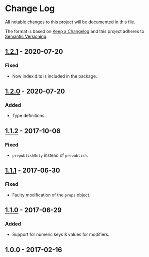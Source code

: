 # Change Log
All notable changes to this project will be documented in this file.

The format is based on [Keep a Changelog](http://keepachangelog.com/) 
and this project adheres to [Semantic Versioning](http://semver.org/).

## [1.2.1] - 2020-07-20
### Fixed
- Now index.d.ts is included in the package.

## [1.2.0] - 2020-07-20
### Added
- Type definitions.

## [1.1.2] - 2017-10-06
### Fixed
- `prepublishOnly` instead of `prepublish`.

## [1.1.1] - 2017-06-30
### Fixed
- Faulty modification of the `props` object.

## [1.1.0] - 2017-06-29
### Added
- Support for numeric keys & values for modifiers.

## 1.0.0 - 2017-02-16

[1.2.1]: https://github.com/igoradamenko/bem-react-helper/compare/v1.2.0...v1.2.1
[1.2.0]: https://github.com/igoradamenko/bem-react-helper/compare/v1.1.2...v1.2.0
[1.1.2]: https://github.com/igoradamenko/bem-react-helper/compare/v1.1.1...v1.1.2
[1.1.1]: https://github.com/igoradamenko/bem-react-helper/compare/v1.1.0...v1.1.1
[1.1.0]: https://github.com/igoradamenko/bem-react-helper/compare/v1.0.0...v1.1.0
